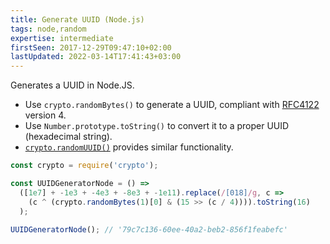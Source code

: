 ```yaml
---
title: Generate UUID (Node.js)
tags: node,random
expertise: intermediate
firstSeen: 2017-12-29T09:47:10+02:00
lastUpdated: 2022-03-14T17:41:43+03:00
---
```


Generates a UUID in Node.JS.

- Use `crypto.randomBytes()` to generate a UUID, compliant with [RFC4122](https://www.ietf.org/rfc/rfc4122.txt) version 4.
- Use `Number.prototype.toString()` to convert it to a proper UUID (hexadecimal string).
- [`crypto.randomUUID()`](https://nodejs.org/api/crypto.html#cryptorandomuuidoptions) provides similar functionality.

```js
const crypto = require('crypto');

const UUIDGeneratorNode = () =>
  ([1e7] + -1e3 + -4e3 + -8e3 + -1e11).replace(/[018]/g, c =>
    (c ^ (crypto.randomBytes(1)[0] & (15 >> (c / 4)))).toString(16)
  );
```

```js
UUIDGeneratorNode(); // '79c7c136-60ee-40a2-beb2-856f1feabefc'
```
